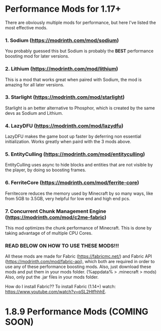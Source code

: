 # Performance Mods for 1.17+
There are obviously multiple mods for performance, but here I've listed the most effective mods.
### 1. Sodium (https://modrinth.com/mod/sodium)
You probably guessed this but Sodium is probably the **BEST** performance boosting mod for later versions.
### 2. Lithium (https://modrinth.com/mod/lithium)
This is a mod that works great when paired with Sodium, the mod is amazing for all later versions.
### 3. Starlight (https://modrinth.com/mod/starlight)
Starlight is an better alternative to Phosphor, which is created by the same devs as Sodium and Lithium.
### 4. LazyDFU (https://modrinth.com/mod/lazydfu)
LazyDFU makes the game boot up faster by deferring non essential initialization. Works greatly when paird with the 3 mods above.
### 5. EntityCulling (https://modrinth.com/mod/entityculling)
EntityCulling uses async to hide blocks and entities that are not visible by the player, by doing so boosting frames. 
### 6. FerriteCore (https://modrinth.com/mod/ferrite-core)
Ferritecore reduces the memory used by Minecraft by so many ways, like from 5GB to 3.5GB, very helpful for low end and high end pcs.
### 7. Concurrent Chunk Management Engine (https://modrinth.com/mod/c2me-fabric)
This mod optimizes the chunk performance of Minecraft. This is done by taking advantage of of multiple CPU Cores.
### READ BELOW ON HOW TO USE THESE MODS!!!
All these mods are made for Fabric (https://fabricmc.net/) and Fabric API (https://modrinth.com/mod/fabric-api), which both are required in order to use any of these performance boosting mods. Also, just download these mods and put them in your mods folder. (%appdata% > .minecraft > mods) Also, only put the .jar files in your mods folder.

How do I install Fabric?? To install Fabric (1.14+) watch: https://www.youtube.com/watch?v=pSL2HtfhhhE.

# 1.8.9 Performance Mods (COMING SOON)
